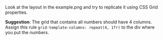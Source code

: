 Look at the layout in the example.png and try to replicate it using CSS Grid properties.

**Suggestion**:
The grid that contains all numbers should have 4 columns. Assign this rule `grid-template-columns: repeat(4, 1fr)` to the div where you put the numbers.
